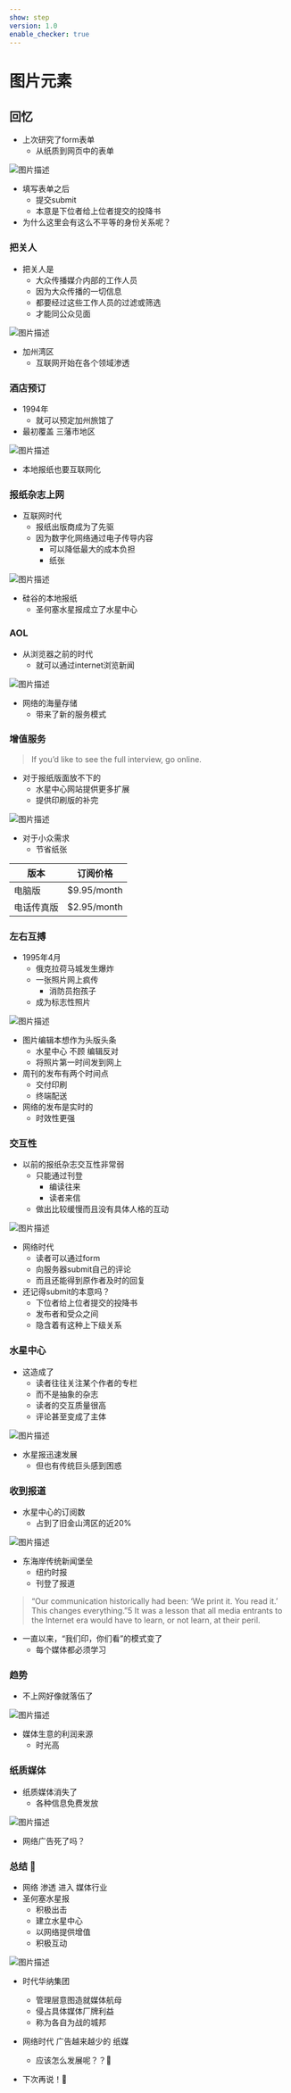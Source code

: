 ```yaml
---
show: step
version: 1.0
enable_checker: true
---
```


# 图片元素

## 回忆

- 上次研究了form表单
	- 从纸质到网页中的表单

![图片描述](https://doc.shiyanlou.com/courses/uid1190679-20240813-1723528527477)

- 填写表单之后
	- 提交submit
	- 本意是下位者给上位者提交的投降书
- 为什么这里会有这么不平等的身份关系呢？

### 把关人

- 把关人是 
	- 大众传播媒介内部的工作人员
	- 因为大众传播的一切信息
	- 都要经过这些工作人员的过滤或筛选
	- 才能同公众见面

![图片描述](https://doc.shiyanlou.com/courses/uid1190679-20241001-1727747587926)

- 加州湾区 
	- 互联网开始在各个领域渗透

### 酒店预订

- 1994年
	- 就可以预定加州旅馆了
- 最初覆盖 三藩市地区

![图片描述](https://doc.shiyanlou.com/courses/uid1190679-20241001-1727744926311)

- 本地报纸也要互联网化

### 报纸杂志上网

- 互联网时代
	- 报纸出版商成为了先驱
	- 因为数字化网络通过电子传导内容
		- 可以降低最大的成本负担
		- 纸张

![图片描述](https://doc.shiyanlou.com/courses/uid1190679-20240813-1723539032798)

- 硅谷的本地报纸
	- 圣何塞水星报成立了水星中心

### AOL

- 从浏览器之前的时代
	- 就可以通过internet浏览新闻

![图片描述](https://doc.shiyanlou.com/courses/uid1190679-20241001-1727743938158)

- 网络的海量存储
	- 带来了新的服务模式

### 增值服务

>If you’d like to see the full interview, go online.

- 对于报纸版面放不下的
	- 水星中心网站提供更多扩展
	- 提供印刷版的补完

![图片描述](https://doc.shiyanlou.com/courses/uid1190679-20241001-1727743815881)

- 对于小众需求
	- 节省纸张

|版本|订阅价格|
|---|---|
|电脑版| $9.95/month|
|电话传真版|$2.95/month|

### 左右互搏

- 1995年4月
	- 俄克拉荷马城发生爆炸
	- 一张照片网上疯传
		- 消防员抱孩子
	- 成为标志性照片

![图片描述](https://doc.shiyanlou.com/courses/uid1190679-20240813-1723540084951)

- 图片编辑本想作为头版头条
	- 水星中心 不顾 编辑反对
	- 将照片第一时间发到网上
- 周刊的发布有两个时间点
	- 交付印刷
	- 终端配送
- 网络的发布是实时的
	- 时效性更强 

### 交互性

- 以前的报纸杂志交互性非常弱
	- 只能通过刊登
		- 编读往来 
		- 读者来信
	- 做出比较缓慢而且没有具体人格的互动

![图片描述](https://doc.shiyanlou.com/courses/uid1190679-20240812-1723465277439)

- 网络时代
	- 读者可以通过form
	- 向服务器submit自己的评论
	- 而且还能得到原作者及时的回复
- 还记得submit的本意吗？
	- 下位者给上位者提交的投降书
	- 发布者和受众之间
	- 隐含着有这种上下级关系

### 水星中心
- 这造成了
	- 读者往往关注某个作者的专栏
	- 而不是抽象的杂志
	- 读者的交互质量很高
	- 评论甚至变成了主体

![图片描述](https://doc.shiyanlou.com/courses/uid1190679-20240814-1723621926813)

- 水星报迅速发展
	- 但也有传统巨头感到困惑

### 收到报道

- 水星中心的订阅数
	- 占到了旧金山湾区的近20%

![图片描述](https://doc.shiyanlou.com/courses/uid1190679-20240813-1723539570743)

- 东海岸传统新闻堡垒
	- 纽约时报
	- 刊登了报道

>“Our communication historically had been: ‘We print it. You read it.’
This changes everything.”5 It was a lesson that all media entrants to the Internet
era would have to learn, or not learn, at their peril.

- 一直以来，“我们印，你们看”的模式变了
	- 每个媒体都必须学习


### 趋势

- 不上网好像就落伍了

![图片描述](https://doc.shiyanlou.com/courses/uid1190679-20240814-1723622060350)

- 媒体生意的利润来源
	- 时光高

### 纸质媒体

- 纸质媒体消失了
	- 各种信息免费发放

![图片描述](https://doc.shiyanlou.com/courses/uid1190679-20240814-1723609699384)

- 网络广告死了吗？

### 总结 🤔

- 网络 渗透 进入 媒体行业 
- 圣何塞水星报
	- 积极出击
	- 建立水星中心
	- 以网络提供增值
	- 积极互动

![图片描述](https://doc.shiyanlou.com/courses/uid1190679-20241001-1727748011703)

- 时代华纳集团
	- 管理层意图造就媒体航母
	- 侵占具体媒体厂牌利益
	- 称为各自为战的城邦

- 网络时代 广告越来越少的 纸媒
	- 应该怎么发展呢？？🤔
- 下次再说！👋